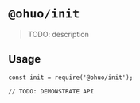 # `@ohuo/init`

> TODO: description

## Usage

```
const init = require('@ohuo/init');

// TODO: DEMONSTRATE API
```
